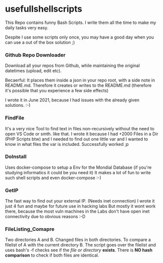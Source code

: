 # usefullshellscripts
This Repo contains funny Bash Scripts. I write them all the time to make my daily tasks very easy. 

Despite I use some scripts only once, you may have a good day when you can use a out of the box solution ;)

### Github Repo Downloader
Download all your repos from Github, while maintaining the original datetimes (upload, edit etc).

Becaerful: It places them inside a json in your repo root, with a side note in README.md. 
Therefore it creates or writes to the README.md (therefore it's possible that you experience a few side effects) 

I wrote it in June 2021, because I had issues with the already given solutions. :-) 

### FindFile 
It's a very nice Tool to find text in files non-recursively without the need to open VS Code or smth. like that.
I wrote it because I had +2000 Files in a Dir (PHP Scripts btw) and I needed to find out one little var and I wanted to know in what files the var is included.
Successfully worked ;p

### DoInstall 
Uses docker-compose to setup a Env for the Mondial Database (if you're studying informatics it could be you need it)
It makes a lot of fun to write such shell scripts and even docker-compose :-)

### GetIP
The fast way to find out your external IP. (Needs inet connection)
I wrote it just 4 fun and maybe for future use in hacking labs
But mostly it wont work there, because the most vuln machines in the Labs don't have open inet connectivity due to obvious reasons :-D

### FileListing_Comapre
Two directories A and B. Changed files in both directories. To compare a filelist of A with the current directory B. The script goes over the filelist and uses bash's -f checks see if the *file or directory* **exists**. There is **NO hash comparison** to check if both files are identical.
